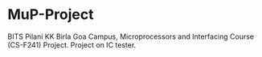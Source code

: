 # MuP-Project
BITS Pilani KK Birla Goa Campus, Microprocessors and Interfacing Course (CS-F241) Project.
Project on IC tester.
